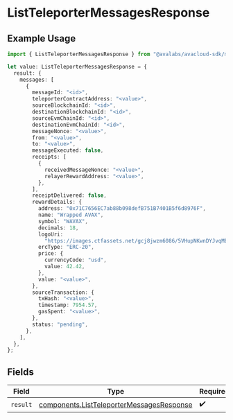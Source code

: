 # ListTeleporterMessagesResponse

## Example Usage

```typescript
import { ListTeleporterMessagesResponse } from "@avalabs/avacloud-sdk/models/operations";

let value: ListTeleporterMessagesResponse = {
  result: {
    messages: [
      {
        messageId: "<id>",
        teleporterContractAddress: "<value>",
        sourceBlockchainId: "<id>",
        destinationBlockchainId: "<id>",
        sourceEvmChainId: "<id>",
        destinationEvmChainId: "<id>",
        messageNonce: "<value>",
        from: "<value>",
        to: "<value>",
        messageExecuted: false,
        receipts: [
          {
            receivedMessageNonce: "<value>",
            relayerRewardAddress: "<value>",
          },
        ],
        receiptDelivered: false,
        rewardDetails: {
          address: "0x71C7656EC7ab88b098defB751B7401B5f6d8976F",
          name: "Wrapped AVAX",
          symbol: "WAVAX",
          decimals: 18,
          logoUri:
            "https://images.ctfassets.net/gcj8jwzm6086/5VHupNKwnDYJvqMENeV7iJ/fdd6326b7a82c8388e4ee9d4be7062d4/avalanche-avax-logo.svg",
          ercType: "ERC-20",
          price: {
            currencyCode: "usd",
            value: 42.42,
          },
          value: "<value>",
        },
        sourceTransaction: {
          txHash: "<value>",
          timestamp: 7954.57,
          gasSpent: "<value>",
        },
        status: "pending",
      },
    ],
  },
};
```

## Fields

| Field                                                                                                  | Type                                                                                                   | Required                                                                                               | Description                                                                                            |
| ------------------------------------------------------------------------------------------------------ | ------------------------------------------------------------------------------------------------------ | ------------------------------------------------------------------------------------------------------ | ------------------------------------------------------------------------------------------------------ |
| `result`                                                                                               | [components.ListTeleporterMessagesResponse](../../models/components/listteleportermessagesresponse.md) | :heavy_check_mark:                                                                                     | N/A                                                                                                    |